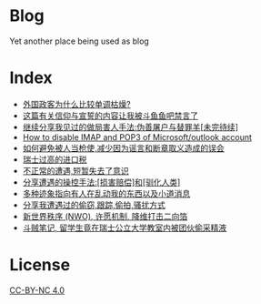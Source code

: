 # Blog
Yet another place being used as blog

# Index

* [外国政客为什么比较单调枯燥?](https://github.com/YongBinnnnnnnnnnnnnnnnnnnnnnnnnnnnnnnnn/blog/issues/1)
* [这篇有关信仰与宣誓的内容让我被斗鱼鱼吧禁言了](https://github.com/YongBinnnnnnnnnnnnnnnnnnnnnnnnnnnnnnnnn/blog/issues/2)
* [继续分享我见过的做局害人手法:伪善屠户与替罪羊[未完待续]](https://github.com/YongBinnnnnnnnnnnnnnnnnnnnnnnnnnnnnnnnn/blog/issues/4)
* [How to disable IMAP and POP3 of Microsoft/outlook account](https://github.com/YongBinnnnnnnnnnnnnnnnnnnnnnnnnnnnnnnnn/blog/issues/5)
* [如何避免被人当枪使,减少因为谣言和断章取义造成的误会](https://github.com/YongBinnnnnnnnnnnnnnnnnnnnnnnnnnnnnnnnn/blog/issues/8)
* [瑞士过高的进口税](https://github.com/YongBinnnnnnnnnnnnnnnnnnnnnnnnnnnnnnnnn/blog/issues/9)
* [不正常的遭遇,短暂失去了意识](https://github.com/YongBinnnnnnnnnnnnnnnnnnnnnnnnnnnnnnnnn/blog/issues/10)
* [分享遭遇的操控手法:[损害赔偿]和[驯化人类]](https://github.com/YongBinnnnnnnnnnnnnnnnnnnnnnnnnnnnnnnnn/blog/issues/11)
* [多种迹象指向有人在乱动我的东西以及小道消息](https://github.com/YongBinnnnnnnnnnnnnnnnnnnnnnnnnnnnnnnnn/blog/issues/14)
* [分享我遭遇过的偷窃,跟踪,偷拍,骚扰方式](https://github.com/YongBinnnnnnnnnnnnnnnnnnnnnnnnnnnnnnnnn/blog/issues/15)
* [新世界秩序 (NWO), 许愿机制, 降维打击二向箔](https://github.com/YongBinnnnnnnnnnnnnnnnnnnnnnnnnnnnnnnnn/blog/issues/16)
* [斗贼笔记, 留学生竟在瑞士公立大学教室内被团伙偷采精液](https://github.com/YongBinnnnnnnnnnnnnnnnnnnnnnnnnnnnnnnnn/blog/issues/17)


# License 
[CC-BY-NC 4.0](https://creativecommons.org/licenses/by-nc/4.0/)
